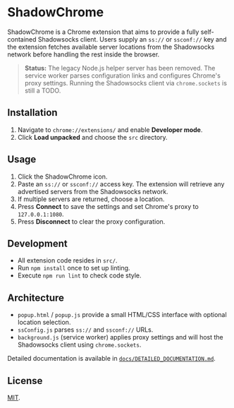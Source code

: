 # ShadowChrome

ShadowChrome is a Chrome extension that aims to provide a fully self-contained Shadowsocks client. Users supply an `ss://` or `ssconf://` key and the extension fetches available server locations from the Shadowsocks network before handling the rest inside the browser.

> **Status:** The legacy Node.js helper server has been removed. The service worker parses configuration links and configures Chrome's proxy settings. Running the Shadowsocks client via `chrome.sockets` is still a TODO.

## Installation
1. Navigate to `chrome://extensions/` and enable **Developer mode**.
2. Click **Load unpacked** and choose the `src` directory.

## Usage
1. Click the ShadowChrome icon.
2. Paste an `ss://` or `ssconf://` access key. The extension will retrieve any advertised servers from the Shadowsocks network.
3. If multiple servers are returned, choose a location.
4. Press **Connect** to save the settings and set Chrome's proxy to `127.0.0.1:1080`.
5. Press **Disconnect** to clear the proxy configuration.

## Development
- All extension code resides in `src/`.
- Run `npm install` once to set up linting.
- Execute `npm run lint` to check code style.

## Architecture
- `popup.html` / `popup.js` provide a small HTML/CSS interface with optional location selection.
- `ssConfig.js` parses `ss://` and `ssconf://` URLs.
- `background.js` (service worker) applies proxy settings and will host the Shadowsocks client using `chrome.sockets`.

Detailed documentation is available in [`docs/DETAILED_DOCUMENTATION.md`](docs/DETAILED_DOCUMENTATION.md).

## License
[MIT](LICENSE).
